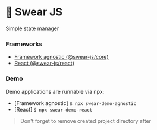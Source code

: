 # 🍭 Swear JS
Simple state manager

### Frameworks
- [Framework agnostic (@swear-js/core)](https://npmjs.org/@swear-js/core)
- [React (@swear-js/react)](https://npmjs.org/@swear-js/react)

### Demo
Demo applications are runnable via npx:
- [Framework agnostic] `$ npx swear-demo-agnostic`
- [React] `$ npx swear-demo-react`
> Don't forget to remove created project directory after 
